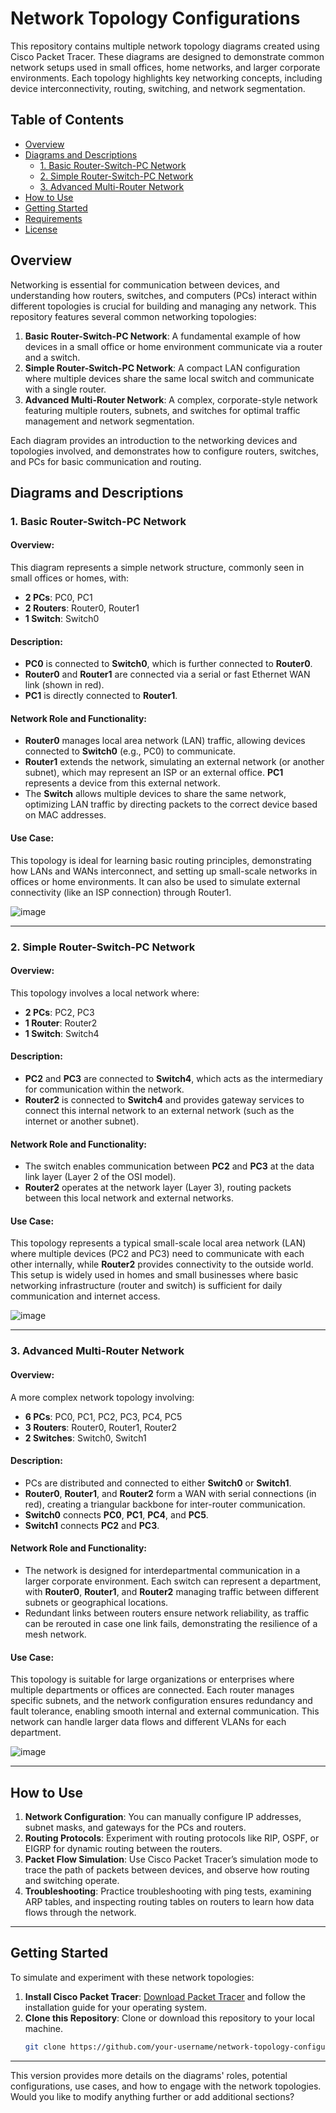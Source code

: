 # Network Topology Configurations

This repository contains multiple network topology diagrams created using Cisco Packet Tracer. These diagrams are designed to demonstrate common network setups used in small offices, home networks, and larger corporate environments. Each topology highlights key networking concepts, including device interconnectivity, routing, switching, and network segmentation.

## Table of Contents
- [Overview](#overview)
- [Diagrams and Descriptions](#diagrams-and-descriptions)
  - [1. Basic Router-Switch-PC Network](#1-basic-router-switch-pc-network)
  - [2. Simple Router-Switch-PC Network](#2-simple-router-switch-pc-network)
  - [3. Advanced Multi-Router Network](#3-advanced-multi-router-network)
- [How to Use](#how-to-use)
- [Getting Started](#getting-started)
- [Requirements](#requirements)
- [License](#license)

## Overview

Networking is essential for communication between devices, and understanding how routers, switches, and computers (PCs) interact within different topologies is crucial for building and managing any network. This repository features several common networking topologies:

1. **Basic Router-Switch-PC Network**: A fundamental example of how devices in a small office or home environment communicate via a router and a switch.
2. **Simple Router-Switch-PC Network**: A compact LAN configuration where multiple devices share the same local switch and communicate with a single router.
3. **Advanced Multi-Router Network**: A complex, corporate-style network featuring multiple routers, subnets, and switches for optimal traffic management and network segmentation.

Each diagram provides an introduction to the networking devices and topologies involved, and demonstrates how to configure routers, switches, and PCs for basic communication and routing.

## Diagrams and Descriptions

### 1. Basic Router-Switch-PC Network

#### **Overview:**
This diagram represents a simple network structure, commonly seen in small offices or homes, with:
- **2 PCs**: PC0, PC1
- **2 Routers**: Router0, Router1
- **1 Switch**: Switch0

#### **Description:**
- **PC0** is connected to **Switch0**, which is further connected to **Router0**.
- **Router0** and **Router1** are connected via a serial or fast Ethernet WAN link (shown in red).
- **PC1** is directly connected to **Router1**.

#### **Network Role and Functionality:**
- **Router0** manages local area network (LAN) traffic, allowing devices connected to **Switch0** (e.g., PC0) to communicate.
- **Router1** extends the network, simulating an external network (or another subnet), which may represent an ISP or an external office. **PC1** represents a device from this external network.
- The **Switch** allows multiple devices to share the same network, optimizing LAN traffic by directing packets to the correct device based on MAC addresses.

#### **Use Case**:
This topology is ideal for learning basic routing principles, demonstrating how LANs and WANs interconnect, and setting up small-scale networks in offices or home environments. It can also be used to simulate external connectivity (like an ISP connection) through Router1.

![image](https://github.com/user-attachments/assets/24933e20-ed2f-4587-be92-de849119d2d0)

---

### 2. Simple Router-Switch-PC Network

#### **Overview:**
This topology involves a local network where:
- **2 PCs**: PC2, PC3
- **1 Router**: Router2
- **1 Switch**: Switch4

#### **Description:**
- **PC2** and **PC3** are connected to **Switch4**, which acts as the intermediary for communication within the network.
- **Router2** is connected to **Switch4** and provides gateway services to connect this internal network to an external network (such as the internet or another subnet).

#### **Network Role and Functionality:**
- The switch enables communication between **PC2** and **PC3** at the data link layer (Layer 2 of the OSI model). 
- **Router2** operates at the network layer (Layer 3), routing packets between this local network and external networks.

#### **Use Case:**
This topology represents a typical small-scale local area network (LAN) where multiple devices (PC2 and PC3) need to communicate with each other internally, while **Router2** provides connectivity to the outside world. This setup is widely used in homes and small businesses where basic networking infrastructure (router and switch) is sufficient for daily communication and internet access.

![image](https://github.com/user-attachments/assets/e12c843f-f4bc-451d-8369-a7e156dc451c)

---

### 3. Advanced Multi-Router Network

#### **Overview:**
A more complex network topology involving:
- **6 PCs**: PC0, PC1, PC2, PC3, PC4, PC5
- **3 Routers**: Router0, Router1, Router2
- **2 Switches**: Switch0, Switch1

#### **Description:**
- PCs are distributed and connected to either **Switch0** or **Switch1**.
- **Router0**, **Router1**, and **Router2** form a WAN with serial connections (in red), creating a triangular backbone for inter-router communication.
- **Switch0** connects **PC0**, **PC1**, **PC4**, and **PC5**.
- **Switch1** connects **PC2** and **PC3**.

#### **Network Role and Functionality:**
- The network is designed for interdepartmental communication in a larger corporate environment. Each switch can represent a department, with **Router0**, **Router1**, and **Router2** managing traffic between different subnets or geographical locations.
- Redundant links between routers ensure network reliability, as traffic can be rerouted in case one link fails, demonstrating the resilience of a mesh network.
  
#### **Use Case:**
This topology is suitable for large organizations or enterprises where multiple departments or offices are connected. Each router manages specific subnets, and the network configuration ensures redundancy and fault tolerance, enabling smooth internal and external communication. This network can handle larger data flows and different VLANs for each department.

![image](https://github.com/user-attachments/assets/e654dff8-e3d5-4f0f-b64c-2b73b5eb7fbd)

---

## How to Use

1. **Network Configuration**: You can manually configure IP addresses, subnet masks, and gateways for the PCs and routers.
2. **Routing Protocols**: Experiment with routing protocols like RIP, OSPF, or EIGRP for dynamic routing between the routers.
3. **Packet Flow Simulation**: Use Cisco Packet Tracer’s simulation mode to trace the path of packets between devices, and observe how routing and switching operate.
4. **Troubleshooting**: Practice troubleshooting with ping tests, examining ARP tables, and inspecting routing tables on routers to learn how data flows through the network.

---

## Getting Started

To simulate and experiment with these network topologies:

1. **Install Cisco Packet Tracer**: [Download Packet Tracer](https://www.netacad.com/courses/packet-tracer) and follow the installation guide for your operating system.
2. **Clone this Repository**: Clone or download this repository to your local machine.
   ```bash
   git clone https://github.com/your-username/network-topology-configurations.git

   
---

This version provides more details on the diagrams' roles, potential configurations, use cases, and how to engage with the network topologies. Would you like to modify anything further or add additional sections?

